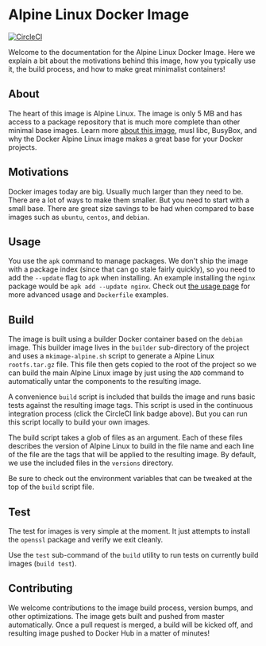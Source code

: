 # Alpine Linux Docker Image

[![CircleCI](https://img.shields.io/circleci/project/gliderlabs/docker-alpine/master.svg)](https://circleci.com/gh/gliderlabs/docker-alpine)

Welcome to the documentation for the Alpine Linux Docker Image. Here we explain a bit about the motivations behind this image, how you typically use it, the build process, and how to make great minimalist containers!

## About

The heart of this image is Alpine Linux. The image is only 5 MB and has access to a package repository that is much more complete than other minimal base images. Learn more [about this image][about], musl libc, BusyBox, and why the Docker Alpine Linux image makes a great base for your Docker projects.

## Motivations

Docker images today are big. Usually much larger than they need to be. There are a lot of ways to make them smaller. But you need to start with a small base. There are great size savings to be had when compared to base images such as `ubuntu`, `centos`, and `debian`.

## Usage

You use the `apk` command to manage packages. We don't ship the image with a package index (since that can go stale fairly quickly), so you need to add the `--update` flag to `apk` when installing. An example installing the `nginx` package would be `apk add --update nginx`. Check out [the usage page][usage] for more advanced usage and `Dockerfile` examples.

## Build

The image is built using a builder Docker container based on the `debian` image. This builder image lives in the `builder` sub-directory of the project and uses a `mkimage-alpine.sh` script to generate a Alpine Linux `rootfs.tar.gz` file. This file then gets copied to the root of the project so we can build the main Alpine Linux image by just using the `ADD` command to automatically untar the components to the resulting image.

A convenience `build` script is included that builds the image and runs basic tests against the resulting image tags. This script is used in the continuous integration process (click the CircleCI link badge above). But you can run this script locally to build your own images.

The build script takes a glob of files as an argument. Each of these files describes the version of Alpine Linux to build in the file name and each line of the file are the tags that will be applied to the resulting image. By default, we use the included files in the `versions` directory.

Be sure to check out the environment variables that can be tweaked at the top of the `build` script file.

## Test

The test for images is very simple at the moment. It just attempts to install the `openssl` package and verify we exit cleanly.

Use the `test` sub-command of the `build` utility to run tests on currently build images (`build test`).

## Contributing

We welcome contributions to the image build process, version bumps, and other optimizations. The image gets built and pushed from master automatically. Once a pull request is merged, a build will be kicked off, and resulting image pushed to Docker Hub in a matter of minutes!

[about]: /docker-alpine/about
[usage]: /docker-alpine/usage

